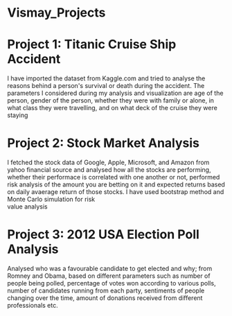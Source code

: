 # Vismay_Projects
# Project 1: Titanic Cruise Ship Accident
  I have imported the dataset from Kaggle.com and tried to analyse the reasons behind a person's survival or death during the accident. 
  The parameters I considered during my analysis and visualization are age of the person, gender of the person, whether they were with 
  family or alone, in what class they were travelling, and on what deck of the cruise they were staying
  
# Project 2: Stock Market Analysis 
  I fetched the stock data of Google, Apple, Microsoft, and Amazon from yahoo financial source and analysed how all the stocks are 
  performing, whether their performace is correlated with one another or not, performed risk analysis of the amount you are betting on it 
  and expected returns based on daily avaerage return of those stocks. I have used bootstrap method and Monte Carlo simulation for risk     
  value analysis
  
# Project 3: 2012 USA Election Poll Analysis
  Analysed who was a favourable candidate to get elected and why; from Romney and Obama, based on different parameters such as number of 
  people being polled, percentage of votes won according to various polls, number of candidates running from each party, sentiments of 
  people changing over the time, amount of donations received from different professionals etc.
